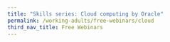 ```yaml
---
title: "Skills series: Cloud computing by Oracle"
permalink: /working-adults/free-webinars/cloud
third_nav_title: Free Webinars
---
```


